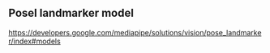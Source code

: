 ## Posel landmarker model
https://developers.google.com/mediapipe/solutions/vision/pose_landmarker/index#models